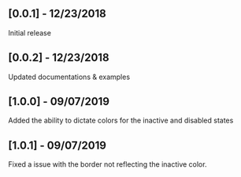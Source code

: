 ## [0.0.1] - 12/23/2018

Initial release

## [0.0.2] - 12/23/2018

Updated documentations & examples

## [1.0.0] - 09/07/2019

Added the ability to dictate colors for the inactive and disabled states

## [1.0.1] - 09/07/2019

Fixed a issue with the border not reflecting the inactive color.

